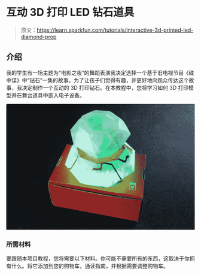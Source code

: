 # 互动 3D 打印 LED 钻石道具

> 原文：<https://learn.sparkfun.com/tutorials/interactive-3d-printed-led-diamond-prop>

## 介绍

我的学生有一场主题为“电影之夜”的舞蹈表演我决定选择一个基于旧电视节目《碟中谍》中“钻石”一集的故事。为了让孩子们觉得有趣，并更好地向观众传达这个故事，我决定制作一个互动的 3D 打印钻石。在本教程中，您将学习如何 3D 打印模型并在舞台道具中嵌入电子设备。

[![Capacitive Touch 3D Printed Lit LED Diamond Prop](img/8790dcbe037cb9a11e78cd9cd0e8b00f.png)](https://cdn.sparkfun.com/assets/learn_tutorials/7/6/2/Capacitive_Touch_3D_Printed_Lit_LED_Diamond_Prop.jpg)

### 所需材料

要跟随本项目教程，您将需要以下材料。你可能不需要所有的东西，这取决于你拥有什么。将它添加到您的购物车，通读指南，并根据需要调整购物车。